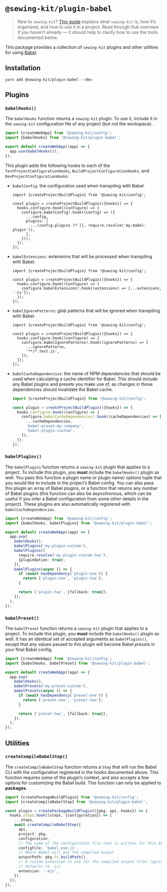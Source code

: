 # `@sewing-kit/plugin-babel`

> New to `sewing-kit`? [This guide](TODO) explains what `sewing-kit` is, how it’s organized, and how to use it in a project. Read through that overview if you haven’t already — it should help to clarify how to use the tools documented below.

This package provides a collection of `sewing-kit` plugins and other utilities for using [Babel](https://babeljs.io).

## Installation

```
yarn add @sewing-kit/plugin-babel --dev
```

## Plugins

### `babelHooks()`

The `babelHooks` function returns a `sewing-kit` plugin. To use it, include it in the `sewing-kit` configuration file of any project (but not the workspace).

```ts
import {createWebApp} from '@sewing-kit/config';
import {babelHooks} from '@sewing-kit/plugin-babel';

export default createWebApp((app) => {
  app.use(babelHooks());
});
```

This plugin adds the following hooks to each of the `TestProjectConfigurationHooks`, `BuildProjectConfigurationHooks`, and `DevProjectConfigurationHooks`:

- `babelConfig`: the configuration used when transpiling with Babel.

  ```tsx
  import {createProjectBuildPlugin} from '@sewing-kit/config';

  const plugin = createProjectBuildPlugin(({hooks}) => {
    hooks.configure.hook((configure) => {
      configure.babelConfig!.hook((config) => ({
        ...config,
        plugins: [
          ...(config.plugins ?? [], require.resolve('my-babel-plugin')),
        ],
      }));
    });
  });
  ```

- `babelExtensions`: extensions that will be processed when transpiling with Babel.

  ```tsx
  import {createProjectBuildPlugin} from '@sewing-kit/config';

  const plugin = createProjectBuildPlugin(({hooks}) => {
    hooks.configure.hook((configure) => {
      configure.babelExtensions!.hook((extensions) => [...extensions, '.ts']);
    });
  });
  ```

- `babelIgnorePatterns`: glob patterns that will be ignored when transpiling with Babel.

  ```tsx
  import {createProjectBuildPlugin} from '@sewing-kit/config';

  const plugin = createProjectBuildPlugin(({hooks}) => {
    hooks.configure.hook((configure) => {
      configure.babelIgnorePatterns!.hook((ignorePatterns) => [
        ...ignorePatterns,
        '**/*.test.js',
      ]);
    });
  });
  ```

- `babelCacheDependencies`: the name of NPM dependencies that should be used when calculating a cache identifier for Babel. This should include any Babel plugins and presets you make use of, as changes in those dependencies should invalidate the Babel cache.

  ```ts
  import {createProjectBuildPlugin} from '@sewing-kit/config';

  const plugin = createProjectBuildPlugin(({hooks}) => {
    hooks.configure.hook((configure) => {
      configure.babelCacheDependencies!.hook((cacheDependencies) => [
        ...cacheDependencies,
        'babel-preset-my-company',
        'babel-plugin-custom',
      ]);
    });
  });
  ```

### `babelPlugins()`

The `babelPlugins` function returns a `sewing-kit` plugin that applies to a project. To include this plugin, you **must** include the `babelHooks()` plugin as well. You pass this function a plugin name or plugin name/ options tuple that you would like to include in the project’s Babel config. You can also pass this plugin an array of Babel plugins, or a function that returns any number of Babel plugins (this function can also be asynchronous, which can be useful if you infer a Babel configuration from some other details in the project). These plugins are also automatically registered with `babelCacheDependencies`.

```ts
import {createWebApp} from '@sewing-kit/config';
import {babelHooks, babelPlugins} from '@sewing-kit/plugin-babel';

export default createWebApp((app) => {
  app.use(
    babelHooks(),
    babelPlugins('my-plugin-custom'),
    babelPlugins([
      require.resolve('my-plugin-custom-two'),
      {pluginOption: true},
    ]),
    babelPlugins(async () => {
      if (await hasDependency('plugin-one')) {
        return ['plugin-one', 'plugin-two'];
      }

      return ['plugin-two', {fallback: true}];
    }),
  );
});
```

### `babelPreset()`

The `babelPreset` function returns a `sewing-kit` plugin that applies to a project. To include this plugin, you **must** include the `babelHooks()` plugin as well. It has an identical set of accepted arguments as `babelPlugins()`, except that any values passed to this plugin will become Babel _presets_ in your final Babel config.

```ts
import {createWebApp} from '@sewing-kit/config';
import {babelHooks, babelPreset} from '@sewing-kit/plugin-babel';

export default createWebApp((app) => {
  app.use(
    babelHooks(),
    babelPresets('my-preset-custom'),
    babelPresets(async () => {
      if (await hasDependency('preset-one')) {
        return ['preset-one', 'preset-two'];
      }

      return ['preset-two', {fallback: true}];
    }),
  );
});
```

## Utilities

### `createCompileBabelStep()`

The `createCompileBabelStep` function returns a `Step` that will run the Babel CLI with the configuration registered in the hooks documented above. This function requires some of the plugin’s context, and also accepts a few options for customizing the Babel build. This function can only be applied to **packages**.

```ts
import {createPackageBuildPlugin} from '@sewing-kit/config';
import {createCompileBabelStep} from '@sewing-kit/plugin-babel';

const plugin = createPackageBuildPlugin(({pkg, api, hooks}) => {
  hooks.steps.hook((steps, {configuration}) => [
    ...steps,
    await createCompileBabelStep({
      api,
      project: pkg,
      configuration,
      // The name of the configuration file that is written for this build
      configFile: 'babel.esm.js',
      // Where Babel will put the compiled output
      outputPath: pkg.fs.buildPath(),
      // A custom extension to use for the compiled output files (optional,
      // defaults to .js)
      extension: '.mjs',
    }),
  ]);
});
```
